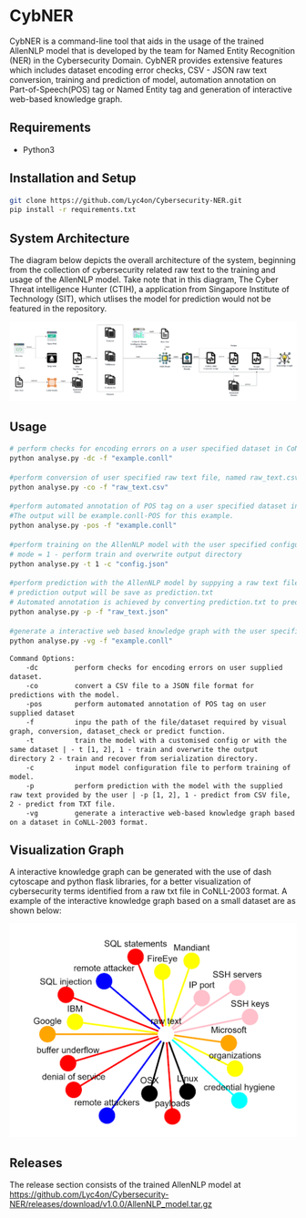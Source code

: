 
# CybNER
CybNER is a command-line tool that aids in the usage of the trained AllenNLP model that is developed by the team for Named Entity Recognition (NER) in the Cybersecurity Domain. CybNER provides extensive features which includes dataset encoding error checks, CSV - JSON raw text conversion, training and prediction of model, automation annotation on Part-of-Speech(POS) tag or Named Entity tag and generation of interactive web-based knowledge graph.
## Requirements
- Python3
## Installation and Setup 
 ```bash
git clone https://github.com/Lyc4on/Cybersecurity-NER.git
pip install -r requirements.txt
```
## System Architecture
The diagram below depicts the overall architecture of the system, beginning from the collection of cybersecurity related raw text to the training and usage of the AllenNLP model. Take note that in this diagram, The Cyber Threat intelligence Hunter (CTIH), a application from Singapore Institute of Technology (SIT), which utlises the model for prediction would not be featured in the repository.

![](images/Project_Architecture.png)

## Usage
```bash
# perform checks for encoding errors on a user specified dataset in CoNLL-2003 format, example.conll.
python analyse.py -dc -f "example.conll"

#perform conversion of user specified raw text file, named raw_text.csv to JSON format for prediction purpose.
python analyse.py -co -f "raw_text.csv"

#perform automated annotation of POS tag on a user specified dataset in CoNLL-2003 format.
#The output will be example.conll-POS for this example.
python analyse.py -pos -f "example.conll"

#perform training on the AllenNLP model with the user specified configuration file named config.json.
# mode = 1 - perform train and overwrite output directory
python analyse.py -t 1 -c "config.json"

#perform prediction with the AllenNLP model by suppying a raw text file named raw_text.json.
# prediction output will be save as prediction.txt
# Automated annotation is achieved by converting prediction.txt to prediction.conll
python analyse.py -p -f "raw_text.json"

#generate a interactive web based knowledge graph with the user specified dataset file named example.conll.
python analyse.py -vg -f "example.conll"

```

```
Command Options:
    -dc         perform checks for encoding errors on user supplied dataset.
    -co         convert a CSV file to a JSON file format for predictions with the model.
    -pos        perform automated annotation of POS tag on user supplied dataset
    -f          inpu the path of the file/dataset required by visual graph, conversion, dataset_check or predict function.
    -t          train the model with a customised config or with the same dataset | - t [1, 2], 1 - train and overwrite the output directory 2 - train and recover from serialization directory.
    -c          input model configuration file to perform training of model.
    -p          perform prediction with the model with the supplied raw text provided by the user | -p [1, 2], 1 - predict from CSV file, 2 - predict from TXT file.
    -vg         generate a interactive web-based knowledge graph based on a dataset in CoNLL-2003 format.
```

## Visualization Graph 
 A interactive knowledge graph can be generated with the use of dash cytoscape and python flask libraries, for a better visualization of cybersecurity terms identified from a raw txt file in CoNLL-2003 format. A example of the interactive knowledge graph based on a small dataset are as shown below:

![](images/Knowledge_Graph.png)

## Releases
The release section consists of the trained AllenNLP model at https://github.com/Lyc4on/Cybersecurity-NER/releases/download/v1.0.0/AllenNLP_model.tar.gz

